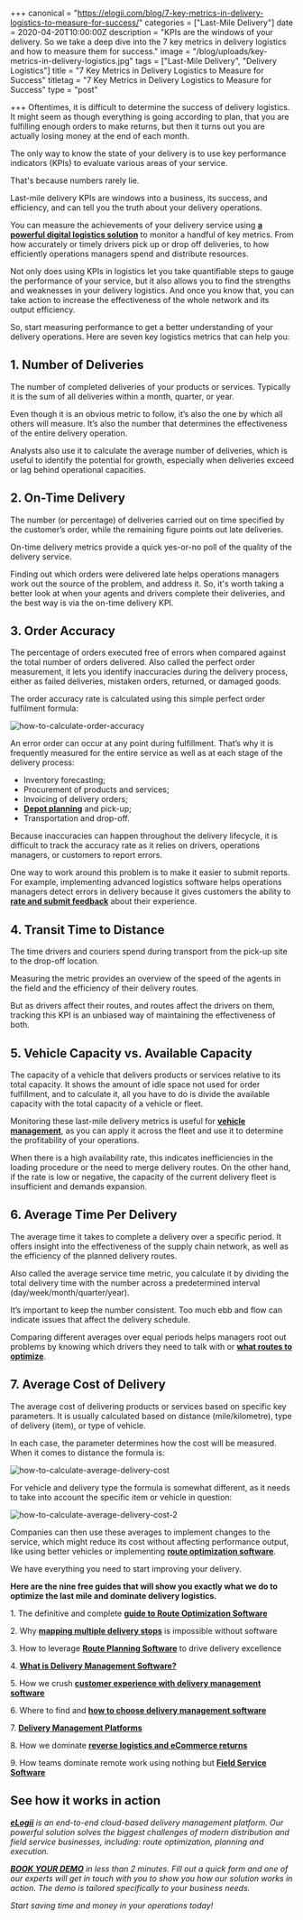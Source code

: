 +++
canonical = "https://elogii.com/blog/7-key-metrics-in-delivery-logistics-to-measure-for-success/"
categories = ["Last-Mile Delivery"]
date = 2020-04-20T10:00:00Z
description = "KPIs are the windows of your delivery. So we take a deep dive into the 7 key metrics in delivery logistics and how to measure them for success."
image = "/blog/uploads/key-metrics-in-delivery-logistics.jpg"
tags = ["Last-Mile Delivery", "Delivery Logistics"]
title = "7 Key Metrics in Delivery Logistics to Measure for Success"
titletag = "7 Key Metrics in Delivery Logistics to Measure for Success"
type = "post"

+++
Oftentimes, it is difficult to determine the success of delivery logistics. It might seem as though everything is going according to plan, that you are fulfilling enough orders to make returns, but then it turns out you are actually losing money at the end of each month.

The only way to know the state of your delivery is to use key performance indicators (KPIs) to evaluate various areas of your service.

That's because numbers rarely lie.

Last-mile delivery KPIs are windows into a business, its success, and efficiency, and can tell you the truth about your delivery operations.

You can measure the achievements of your delivery service using [**a powerful digital logistics solution**](https://elogii.com/ "delivery management software") to monitor a handful of key metrics. From how accurately or timely drivers pick up or drop off deliveries, to how efficiently operations managers spend and distribute resources.

Not only does using KPIs in logistics let you take quantifiable steps to gauge the performance of your service, but it also allows you to find the strengths and weaknesses in your delivery logistics. And once you know that, you can take action to increase the effectiveness of the whole network and its output efficiency.

So, start measuring performance to get a better understanding of your delivery operations. Here are seven key logistics metrics that can help you:

## 1. Number of Deliveries

The number of completed deliveries of your products or services. Typically it is the sum of all deliveries within a month, quarter, or year.

Even though it is an obvious metric to follow, it’s also the one by which all others will measure. It’s also the number that determines the effectiveness of the entire delivery operation.

Analysts also use it to calculate the average number of deliveries, which is useful to identify the potential for growth, especially when deliveries exceed or lag behind operational capacities.

## 2. On-Time Delivery

The number (or percentage) of deliveries carried out on time specified by the customer’s order, while the remaining figure points out late deliveries.

On-time delivery metrics provide a quick yes-or-no poll of the quality of the delivery service.

Finding out which orders were delivered late helps operations managers work out the source of the problem, and address it. So, it's worth taking a better look at when your agents and drivers complete their deliveries, and the best way is via the on-time delivery KPI.

## 3. Order Accuracy

The percentage of orders executed free of errors when compared against the total number of orders delivered. Also called the perfect order measurement, it lets you identify inaccuracies during the delivery process, either as failed deliveries, mistaken orders, returned, or damaged goods.

The order accuracy rate is calculated using this simple perfect order fulfilment formula:

![how-to-calculate-order-accuracy](/blog/uploads/order-accuracy-kpi.png)

An error order can occur at any point during fulfillment. That’s why it is frequently measured for the entire service as well as at each stage of the delivery process:

* Inventory forecasting;
* Procurement of products and services;
* Invoicing of delivery orders;
* [**Depot planning**](https://elogii.com/blog/planning-at-depot-level-vs-multi-depot-planning/ "single vs multi-depot planning") and pick-up;
* Transportation and drop-off.

Because inaccuracies can happen throughout the delivery lifecycle, it is difficult to track the accuracy rate as it relies on drivers, operations managers, or customers to report errors.

One way to work around this problem is to make it easier to submit reports. For example, implementing advanced logistics software helps operations managers detect errors in delivery because it gives customers the ability to [**rate and submit feedback**](https://elogii.com/capabilities/ratings-feedback) about their experience.

## 4. Transit Time to Distance

The time drivers and couriers spend during transport from the pick-up site to the drop-off location.

Measuring the metric provides an overview of the speed of the agents in the field and the efficiency of their delivery routes.

But as drivers affect their routes, and routes affect the drivers on them, tracking this KPI is an unbiased way of maintaining the effectiveness of both.

## 5. Vehicle Capacity vs. Available Capacity

The capacity of a vehicle that delivers products or services relative to its total capacity. It shows the amount of idle space not used for order fulfillment, and to calculate it, all you have to do is divide the available capacity with the total capacity of a vehicle or fleet.

Monitoring these last-mile delivery metrics is useful for [**vehicle management**](https://elogii.com/capabilities/vehicle-management "delivery vehicle management"), as you can apply it across the fleet and use it to determine the profitability of your operations.

When there is a high availability rate, this indicates inefficiencies in the loading procedure or the need to merge delivery routes. On the other hand, if the rate is low or negative, the capacity of the current delivery fleet is insufficient and demands expansion.

## 6. Average Time Per Delivery

The average time it takes to complete a delivery over a specific period. It offers insight into the effectiveness of the supply chain network, as well as the efficiency of the planned delivery routes.

Also called the average service time metric, you calculate it by dividing the total delivery time with the number across a predetermined interval (day/week/month/quarter/year).

It’s important to keep the number consistent. Too much ebb and flow can indicate issues that affect the delivery schedule.

Comparing different averages over equal periods helps managers root out problems by knowing which drivers they need to talk with or [**what routes to optimize**](https://elogii.com/blog/what-is-route-optimization-and-why-you-need-it/ "what is route optimization").

## 7. Average Cost of Delivery

The average cost of delivering products or services based on specific key parameters. It is usually calculated based on distance (mile/kilometre), type of delivery (item), or type of vehicle.

In each case, the parameter determines how the cost will be measured. When it comes to distance the formula is:

![how-to-calculate-average-delivery-cost](/blog/uploads/average-cost-of-delivery-distance-kpi.png "Average Delivery Cost Per Distance")

For vehicle and delivery type the formula is somewhat different, as it needs to take into account the specific item or vehicle in question:

![how-to-calculate-average-delivery-cost-2](/blog/uploads/average-cost-of-delivery-kpi.png)

Companies can then use these averages to implement changes to the service, which might reduce its cost without affecting performance output, like using better vehicles or implementing [**route optimization software**](https://elogii.com/platform "route optimization software").

We have everything you need to start improving your delivery.

**Here are the nine free guides that will show you exactly what we do to optimize the last mile and dominate delivery logistics.**

1\. The definitive and complete [**guide to Route Optimization Software**](https://elogii.com/blog/guide-to-route-optimization-software/ "guide to route optimization software")

2\. Why [**mapping multiple delivery stops**](https://elogii.com/blog/mapping-multiple-delivery-stops/ "mapping multiple delivery stops") is impossible without software

3\. How to leverage [**Route Planning Software**](https://elogii.com/blog/how-route-planning-software-improves-delivery/ "route planning software") to drive delivery excellence

4\. [**What is Delivery Management Software?**](https://elogii.com/blog/what-is-delivery-management-software/ "what is delivery management software")

5\. How we crush [**customer experience with delivery management software**](https://elogii.com/blog/delivery-management-software-and-customer-experience/ "customer experience and delivery management software")

6\. Where to find and [**how to choose delivery management software**](https://elogii.com/blog/how-to-choose-delivery-management-software/ "how to choose delivery management software")

7\. [**Delivery Management Platforms**](https://elogii.com/blog/delivery-management-platforms/ "delivery management platforms")

8\. How we dominate [**reverse logistics and eCommerce returns**](https://elogii.com/blog/reverse-logistics-and-ecommerce-returns/ "reverse logistics and ecommerce returns")

9\. How teams dominate remote work using nothing but [**Field Service Software**](https://elogii.com/blog/how-do-you-successfully-manage-your-field-service-using-software/ "field service software")

## See how it works in action

[**_eLogii_**](https://elogii.com/) _is an end-to-end cloud-based delivery management platform. Our powerful solution solves the biggest challenges of modern distribution and field service businesses, including: route optimization, planning and execution._

[**_BOOK YOUR DEMO_**](https://elogii.com/book-demo) _in less than 2 minutes. Fill out a quick form and one of our experts will get in touch with you to show you how our solution works in action. The demo is tailored specifically to your business needs._

_Start saving time and money in your operations today!_